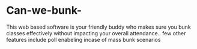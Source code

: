 # Can-we-bunk-
This web based software is your friendly buddy who makes sure you bunk classes effectively without impacting your overall attendance.. few other features include poll enabeling incase of mass bunk scenarios
